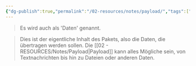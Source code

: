 ```yaml
---
{"dg-publish":true,"permalink":"/02-resources/notes/payload/","tags":["informatik/netzwerk/ip"],"noteIcon":"","updated":"2025-10-29T12:59:08.979+01:00"}
---
```


>Es wird auch als 'Daten' genannt.  

>Dies ist der eigentliche Inhalt des Pakets, also die Daten, die übertragen werden sollen. Die [[02 - RESOURCES/Notes/Payload\|Payload]] kann alles Mögliche sein, von Textnachrichten bis hin zu Dateien oder anderen Daten.
